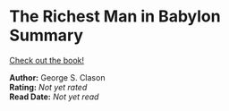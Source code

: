 # The Richest Man in Babylon Summary

[Check out the book!](https://www.goodreads.com/book/show/1052.The_Richest_Man_in_Babylon)

**Author:** George S. Clason  
**Rating:** _Not yet rated_  
**Read Date:** _Not yet read_  
